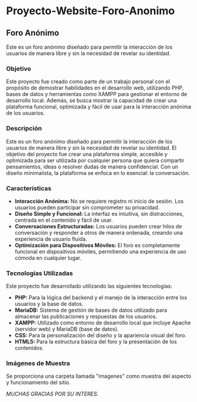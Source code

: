 # Proyecto-Website-Foro-Anonimo

## Foro Anónimo

Este es un foro anónimo diseñado para permitir la interacción de los usuarios de manera libre y sin la necesidad de revelar su identidad.

### Objetivo
Este proyecto fue creado como parte de un trabajo personal con el propósito de demostrar habilidades en el desarrollo web, utilizando PHP, bases de datos y herramientas como XAMPP para gestionar el entorno de desarrollo local. Además, se busca mostrar la capacidad de crear una plataforma funcional, optimizada y fácil de usar para la interacción anónima de los usuarios.

### Descripción

Este es un foro anónimo diseñado para permitir la interacción de los usuarios de manera libre y sin la necesidad de revelar su identidad. El objetivo del proyecto fue crear una plataforma simple, accesible y optimizada para ser utilizada por cualquier persona que quiera compartir pensamientos, ideas o resolver dudas de manera confidencial. Con un diseño minimalista, la plataforma se enfoca en lo esencial: la conversación.

### Características

- **Interacción Anónima:** No se requiere registro ni inicio de sesión. Los usuarios pueden participar sin comprometer su privacidad.
- **Diseño Simple y Funcional:** La interfaz es intuitiva, sin distracciones, centrada en el contenido y fácil de usar.
- **Conversaciones Estructuradas:** Los usuarios pueden crear hilos de conversación y responder a otros de manera ordenada, creando una experiencia de usuario fluida.
- **Optimización para Dispositivos Móviles:** El foro es completamente funcional en dispositivos móviles, permitiendo una experiencia de uso cómoda en cualquier lugar.

### Tecnologías Utilizadas

Este proyecto fue desarrollado utilizando las siguientes tecnologías:

- **PHP:** Para la lógica del backend y el manejo de la interacción entre los usuarios y la base de datos.
- **MariaDB:** Sistema de gestión de bases de datos utilizado para almacenar las publicaciones y respuestas de los usuarios.
- **XAMPP:** Utilizado como entorno de desarrollo local que incluye Apache (servidor web) y MariaDB (base de datos).
- **CSS:** Para la personalización del diseño y la apariencia visual del foro.
- **HTML5:** Para la estructura básica del foro y la presentación de los contenidos.

### Imágenes de Muestra

Se proporciona una carpeta llamada "imagenes" como muestra del aspecto y funcionamiento del sitio.

*MUCHAS GRACIAS POR SU INTERES.*
